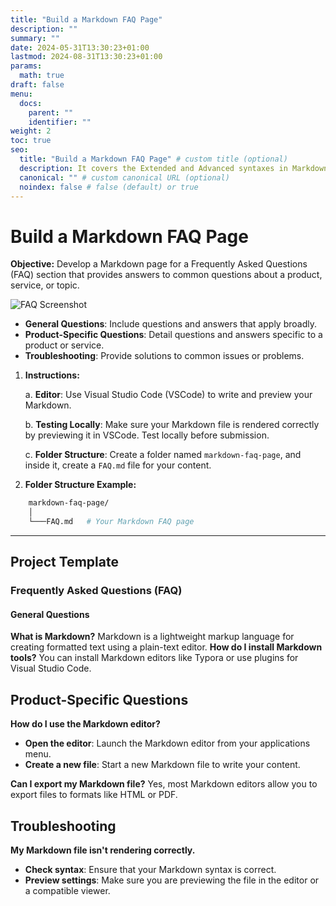 ```yaml
---
title: "Build a Markdown FAQ Page"
description: ""
summary: ""
date: 2024-05-31T13:30:23+01:00
lastmod: 2024-08-31T13:30:23+01:00
params:
  math: true
draft: false
menu:
  docs:
    parent: ""
    identifier: ""
weight: 2
toc: true
seo:
  title: "Build a Markdown FAQ Page" # custom title (optional)
  description: It covers the Extended and Advanced syntaxes in Markdown, best practices for writing clear and effective technical content, and tips for organizing structuring and formatting your documents. Whether you're new to Markdown or looking to refine your skills, this guide will help you master the essentials and produce professional-quality documentation # custom description (recommended)
  canonical: "" # custom canonical URL (optional)
  noindex: false # false (default) or true
---
```

# Build a Markdown FAQ Page

**Objective:**
Develop a Markdown page for a Frequently Asked Questions (FAQ) section that provides answers to common questions about a product, service, or topic.

![FAQ Screenshot](https://img.freepik.com/free-vector/faq-concept_23-2148157064.jpg?size=626&ext=jpg)

- **General Questions**: Include questions and answers that apply broadly.
- **Product-Specific Questions**: Detail questions and answers specific to a product or service.
- **Troubleshooting**: Provide solutions to common issues or problems.

1. **Instructions:**

    a. **Editor**: Use Visual Studio Code (VSCode) to write and preview your Markdown.

    b. **Testing Locally**: Make sure your Markdown file is rendered correctly by previewing it in VSCode. Test locally before submission.

    c. **Folder Structure**: Create a folder named `markdown-faq-page`, and inside it, create a `FAQ.md` file for your content.

2. **Folder Structure Example:**

```bash
    markdown-faq-page/
    │
    └───FAQ.md   # Your Markdown FAQ page
```

----------
## Project Template
### Frequently Asked Questions (FAQ)
#### General Questions

**What is Markdown?**
Markdown is a lightweight markup language for creating formatted text using a plain-text editor.
**How do I install Markdown tools?**
You can install Markdown editors like Typora or use plugins for Visual Studio Code.

## Product-Specific Questions

**How do I use the Markdown editor?**

- **Open the editor**: Launch the Markdown editor from your applications menu.
- **Create a new file**: Start a new Markdown file to write your content.

**Can I export my Markdown file?**
Yes, most Markdown editors allow you to export files to formats like HTML or PDF.

## Troubleshooting

**My Markdown file isn't rendering correctly.**

- **Check syntax**: Ensure that your Markdown syntax is correct.
- **Preview settings**: Make sure you are previewing the file in the editor or a compatible viewer.
